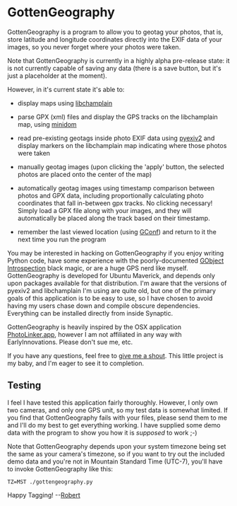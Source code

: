 GottenGeography
===============

GottenGeography is a program to allow you to geotag your photos, that is, store latitude and longitude coordinates directly into the EXIF data of your images, so you never forget where your photos were taken.

Note that GottenGeography is currently in a highly alpha pre-release state: it is not currently capable of saving any data (there is a save button, but it's just a placeholder at the moment).

However, in it's current state it's able to:

* display maps using [libchamplain](http://projects.gnome.org/libchamplain/)

* parse GPX (xml) files and display the GPS tracks on the libchamplain map, using [minidom](http://docs.python.org/library/xml.dom.minidom.html)

* read pre-existing geotags inside photo EXIF data using [pyexiv2](http://tilloy.net/dev/pyexiv2/) and display markers on the libchamplain map indicating where those photos were taken

* manually geotag images (upon clicking the 'apply' button, the selected photos are placed onto the center of the map)

* automatically geotag images using timestamp comparison between photos and GPX data, including proportionally calculating photo coordinates that fall in-between gpx tracks. No clicking necessary! Simply load a GPX file along with your images, and they will automatically be placed along the track based on their timestamp.

* remember the last viewed location (using [GConf](http://projects.gnome.org/gconf/)) and return to it the next time you run the program
    
You may be interested in hacking on GottenGeography if you enjoy writing Python code, have some experience with the poorly-documented [GObject Introspection](http://live.gnome.org/GObjectIntrospection) black magic, or are a huge GPS nerd like myself. GottenGeography is developed for Ubuntu Maverick, and depends only upon packages available for that distribution. I'm aware that the versions of pyexiv2 and libchamplain I'm using are quite old, but one of the primary goals of this application is to be easy to use, so I have chosen to avoid having my users chase down and compile obscure dependencies. Everything can be installed directly from inside Synaptic. 

GottenGeography is heavily inspired by the OSX application [PhotoLinker.app](http://www.earlyinnovations.com/photolinker/), however I am not affiliated in any way with EarlyInnovations. Please don't sue me, etc. 

If you have any questions, feel free to [give me a shout](mailto:rbpark@exolucere.ca). This little project is my baby, and I'm eager to see it to completion.

Testing
-------

I feel I have tested this application fairly thoroughly. However, I only own two cameras, and only one GPS unit, so my test data is somewhat limited. If you find that GottenGeography fails with your files, please send them to me and I'll do my best to get everything working. I have supplied some demo data with the program to show you how it is *supposed* to work ;-)

Note that GottenGeography depends upon your system timezone being set the same as your camera's timezone, so if you want to try out the included demo data and you're not in Mountain Standard Time (UTC-7), you'll have to invoke GottenGeography like this:

    TZ=MST ./gottengeography.py

Happy Tagging! --[Robert](mailto:rbpark@exolucere.ca)
